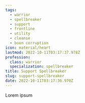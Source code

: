 ```yaml
---
tags:
  - warrior
  - spellbreaker
  - support
  - frontline
  - utility
  - cleanse
  - boon corruption
icon: material/heart
lastmod: 2022-10-11T03:17:37.978Z
profession:
  class: warrior
  specialization: spellbreaker
title: Support Spellbreaker
slug: support-spellbreaker
date: 2022-10-11T03:17:36.970Z
---
```


Lorem ipsum 
